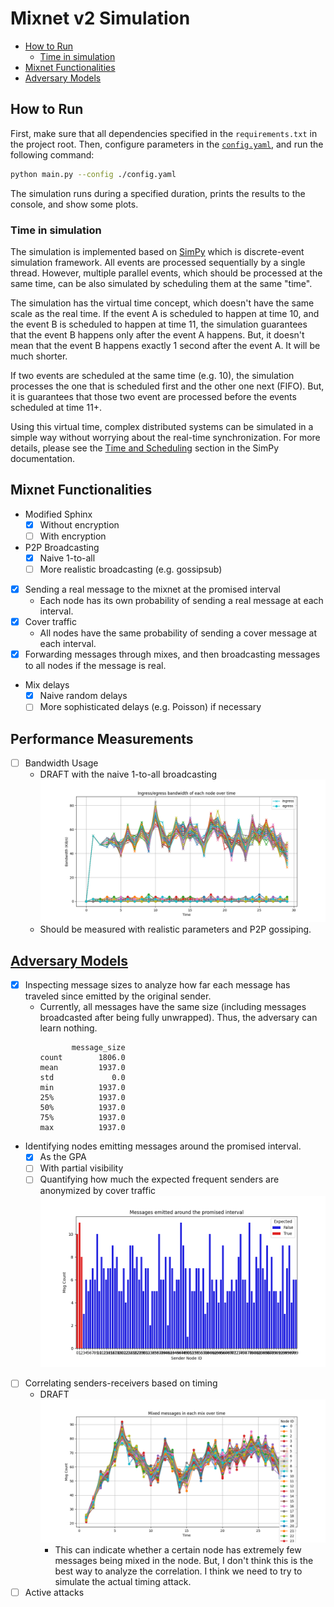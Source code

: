 # Mixnet v2 Simulation

* [How to Run](#how-to-run)
  + [Time in simulation](#time-in-simulation)
* [Mixnet Functionalities](#mixnet-functionalities)
* [Adversary Models](#adversary-models)

## How to Run

First, make sure that all dependencies specified in the `requirements.txt` in the project root.
Then, configure parameters in the [`config.yaml`](./config.yaml), and run the following command:
```bash
python main.py --config ./config.yaml
```
The simulation runs during a specified duration, prints the results to the console, and show some plots.

### Time in simulation

The simulation is implemented based on [SimPy](https://simpy.readthedocs.io/en/latest/) which is discrete-event simulation framework.
All events are processed sequentially by a single thread.
However, multiple parallel events, which should be processed at the same time, can be also simulated by scheduling them at the same "time".

The simulation has the virtual time concept, which doesn't have the same scale as the real time.
If the event A is scheduled to happen at time 10, and the event B is scheduled to happen at time 11,
the simulation guarantees that the event B happens only after the event A happens.
But, it doesn't mean that the event B happens exactly 1 second after the event A. It will be much shorter.

If two events are scheduled at the same time (e.g. 10), the simulation processes the one that is scheduled first and the other one next (FIFO).
But, it is guarantees that those two event are processed before the events scheduled at time 11+.

Using this virtual time, complex distributed systems can be simulated in a simple way without worrying about the real-time synchronization.
For more details, please see the [Time and Scheduling](https://simpy.readthedocs.io/en/latest/topical_guides/time_and_scheduling.html#what-is-time) section in the SimPy documentation.

## Mixnet Functionalities
- Modified Sphinx
    - [x] Without encryption
    - [ ] With encryption
- P2P Broadcasting
  - [x] Naive 1-to-all
  - [ ] More realistic broadcasting (e.g. gossipsub)
- [x] Sending a real message to the mixnet at the promised interval
  - Each node has its own probability of sending a real message at each interval.
- [x] Cover traffic
  - All nodes have the same probability of sending a cover message at each interval.
- [x] Forwarding messages through mixes, and then broadcasting messages to all nodes if the message is real.
- Mix delays
  - [x] Naive random delays
  - [ ] More sophisticated delays (e.g. Poisson) if necessary

## Performance Measurements

- [ ] Bandwidth Usage
  - DRAFT with the naive 1-to-all broadcasting
    ![](./docs/bandwidth.png)
  - Should be measured with realistic parameters and P2P gossiping.

## [Adversary Models](https://www.notion.so/Mixnet-v2-Proof-of-Concept-102d0563e75345a3a6f1c11791fbd746?pvs=4#c5ffa49486ce47ed81d25028bc0d9d40)
- [x] Inspecting message sizes to analyze how far each message has traveled since emitted by the original sender.
  - Currently, all messages have the same size (including messages broadcasted after being fully unwrapped). Thus, the adversary can learn nothing.
    ```
           message_size
    count        1806.0
    mean         1937.0
    std             0.0
    min          1937.0
    25%          1937.0
    50%          1937.0
    75%          1937.0
    max          1937.0
    ```
- Identifying nodes emitting messages around the promised interval.
  - [x] As the GPA
  - [ ] With partial visibility
  - [ ] Quantifying how much the expected frequent senders are anonymized by cover traffic
  ![](./docs/msgs-around-interval.png)
- [ ] Correlating senders-receivers based on timing
  - DRAFT
    ![](./docs/mixed-msgs-over-time.png)
    - This can indicate whether a certain node has extremely few messages being mixed in the node.
      But, I don't think this is the best way to analyze the correlation.
      I think we need to try to simulate the actual timing attack.
- [ ] Active attacks